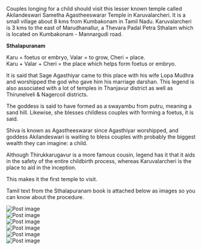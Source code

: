 Couples longing for a child should visit this lesser known temple called Akilandeswari Sametha Agastheeswarar Temple in Karuvalarcheri. It is a small village about 8 kms from Kumbakonam in Tamil Nadu. Karuvalarcheri is 3 kms to the east of Marudhanallur, a Thevara Padal Petra Sthalam which is located on Kumbakonam - Mannargudi road.

**Sthalapuranam**

Karu = foetus or embryo, Valar = to grow, Cheri = place.  
Karu + Valar + Cheri = the place which helps form foetus or embryo.

It is said that Sage Agasthiyar came to this place with his wife Lopa Mudhra and worshipped the god who gave him his marriage darshan. This legend is also associated with a lot of temples in Thanjavur district as well as Thirunelveli & Nagercoil districts.

The goddess is said to have formed as a swayambu from putru, meaning a sand hill. Likewise, she blesses childless couples with forming a foetus, it is said.

Shiva is known as Agastheeswarar since Agasthiyar worshipped, and goddess Akilandeswari is waiting to bless couples with probably the biggest wealth they can imagine: a child.

Although Thirukkarugavur is a more famous cousin, legend has it that it aids in the safety of the entire childbirth process, whereas Karuvalarcheri is the place to aid in the inception.

This makes it the first temple to visit.

Tamil text from the Sthalapuranam book is attached below as images so you can know about the procedure.

<div class="row g-3">
        <div class="col-12 ">
            <div class="card h-100 overflow-hidden shadow-sm">
                <img src="/posts/akilandeswari-sametha-agastheeswarar-temple-karuvalarcheri/tam1.jpg" class="card-img-top h-100 object-fit-cover" alt="Post image" loading="lazy">
            </div>
        </div>
        <div class="col-12 ">
            <div class="card h-100 overflow-hidden shadow-sm">
                <img src="/posts/akilandeswari-sametha-agastheeswarar-temple-karuvalarcheri/tam2.jpg" class="card-img-top h-100 object-fit-cover" alt="Post image" loading="lazy">
            </div>
        </div>
        <div class="col-12 ">
            <div class="card h-100 overflow-hidden shadow-sm">
                <img src="/posts/akilandeswari-sametha-agastheeswarar-temple-karuvalarcheri/tam3.jpg" class="card-img-top h-100 object-fit-cover" alt="Post image" loading="lazy">
            </div>
        </div>
        <div class="col-12 ">
            <div class="card h-100 overflow-hidden shadow-sm">
                <img src="/posts/akilandeswari-sametha-agastheeswarar-temple-karuvalarcheri/tam4.jpg" class="card-img-top h-100 object-fit-cover" alt="Post image" loading="lazy">
            </div>
        </div>
        <div class="col-12 ">
            <div class="card h-100 overflow-hidden shadow-sm">
                <img src="/posts/akilandeswari-sametha-agastheeswarar-temple-karuvalarcheri/tam5.jpg" class="card-img-top h-100 object-fit-cover" alt="Post image" loading="lazy">
            </div>
        </div>
        <div class="col-12 ">
            <div class="card h-100 overflow-hidden shadow-sm">
                <img src="/posts/akilandeswari-sametha-agastheeswarar-temple-karuvalarcheri/tam6.jpg" class="card-img-top h-100 object-fit-cover" alt="Post image" loading="lazy">
            </div>
        </div>
 </div>
